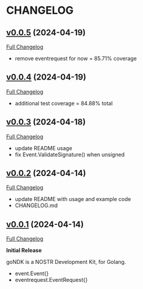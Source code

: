 # CHANGELOG

## [v0.0.5](https://github.com/niallyoung/goNDK/tree/v0.0.5) (2024-04-19)

[Full Changelog](https://github.com/niallyoung/goNDK/compare/v0.0.4...v0.0.5)

- remove eventrequest for now = 85.71% coverage

## [v0.0.4](https://github.com/niallyoung/goNDK/tree/v0.0.4) (2024-04-19)

[Full Changelog](https://github.com/niallyoung/goNDK/compare/v0.0.3...v0.0.4)

- additional test coverage = 84.88% total

## [v0.0.3](https://github.com/niallyoung/goNDK/tree/v0.0.3) (2024-04-18)

[Full Changelog](https://github.com/niallyoung/goNDK/compare/v0.0.2...v0.0.3)

- update README usage
- fix Event.ValidateSignature() when unsigned

## [v0.0.2](https://github.com/niallyoung/goNDK/tree/v0.0.2) (2024-04-14)

[Full Changelog](https://github.com/niallyoung/goNDK/compare/v0.0.1...v0.0.2)

- update README with usage and example code
- CHANGELOG.md

## [v0.0.1](https://github.com/niallyoung/goNDK/tree/v0.0.1) (2024-04-14)

[Full Changelog](https://github.com/niallyoung/goNDK/compare/aa6aa22...v0.0.1)

**Initial Release**

goNDK is a NOSTR Development Kit, for Golang.

- event.Event{}
- eventrequest.EventRequest{}
